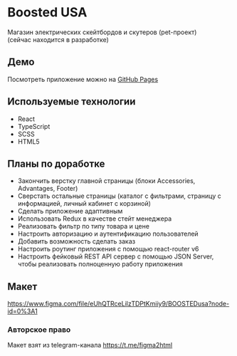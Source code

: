# Boosted USA
Mагазин электрических скейтбордов и скутеров (pet-проект)<br />
(сейчас находится в разработке)

## Демо
Посмотреть приложение можно на [GitHub Pages](https://ivkrylova.github.io/boosted-usa/)

## Используемые технологии
* React
* TypeScript
* SCSS
* HTML5

## Планы по доработке
* Закончить верстку главной страницы (блоки Accessories, Advantages, Footer)
* Сверстать остальные страницы (каталог с фильтрами, страницу с информацией, личный кабинет с корзиной)
* Сделать приложение адаптивным
* Использовать Redux в качестве стейт менеджера
* Реализовать фильтр по типу товара и цене
* Настроить авторизацию и аутентификацию пользователей
* Добавить возможность сделать заказ
* Настроить роутинг приложения с помощью react-router v6
* Настроить фейковый REST API сервер с помощью JSON Server, чтобы реализовать полноценную работу приложения

## Макет
https://www.figma.com/file/eUhQTRceLilzTDPtKmiiy9/BOOSTEDusa?node-id=0%3A1

### Авторское право
Макет взят из telegram-канала https://t.me/figma2html
